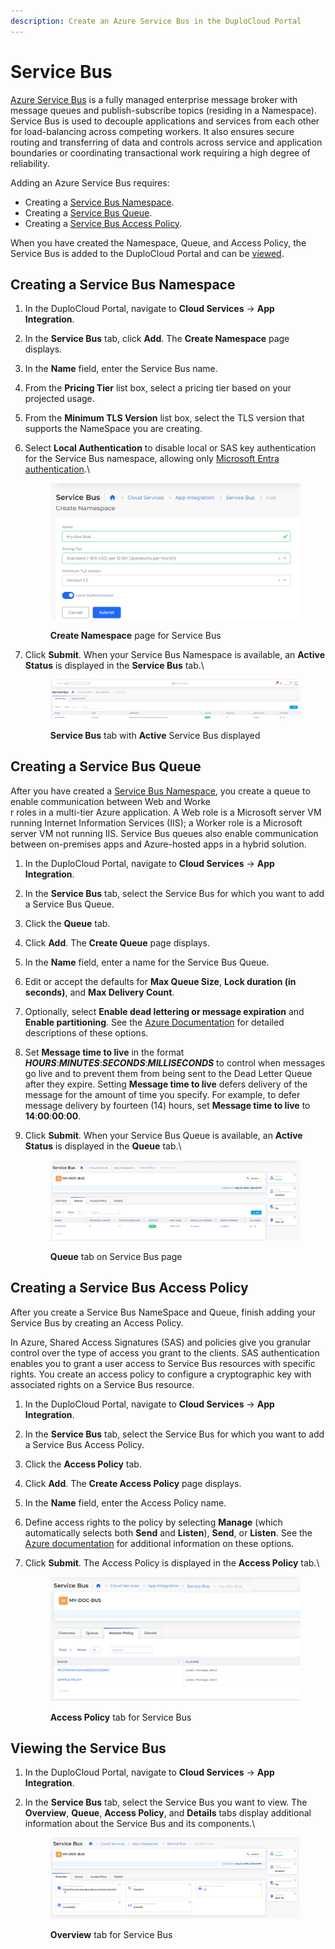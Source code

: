 ```yaml
---
description: Create an Azure Service Bus in the DuploCloud Portal
---
```


# Service Bus

[Azure Service Bus](https://learn.microsoft.com/en-us/azure/service-bus-messaging/service-bus-messaging-overview) is a fully managed enterprise message broker with message queues and publish-subscribe topics (residing in a Namespace). Service Bus is used to decouple applications and services from each other for load-balancing across competing workers. It also ensures secure routing and transferring of data and controls across service and application boundaries or coordinating transactional work requiring a high degree of reliability.

Adding an Azure Service Bus requires:

* Creating a [Service Bus Namespace](service-bus.md#creating-a-service-bus-namespace).
* Creating a [Service Bus Queue](service-bus.md#creating-a-service-bus-queue).
* Creating a [Service Bus Access Policy](service-bus.md#creating-a-service-bus-access-policy).

When you have created the Namespace, Queue, and Access Policy, the Service Bus is added to the DuploCloud Portal and can be [viewed](service-bus.md#viewing-the-service-bus).

## Creating a Service Bus Namespace

1. In the DuploCloud Portal, navigate to **Cloud Services** -> **App Integration**.
2. In the **Service Bus** tab, click **Add**. The **Create Namespace** page displays.
3. In the **Name** field, enter the Service Bus name.
4. From the **Pricing Tier** list box, select a pricing tier based on your projected usage.
5. From the **Minimum TLS Version** list box, select the TLS version that supports the NameSpace you are creating.
6.  Select **Local Authentication** to disable local or SAS key authentication for the Service Bus namespace, allowing only [Microsoft Entra authentication](https://learn.microsoft.com/en-us/azure/service-bus-messaging/service-bus-authentication-and-authorization#microsoft-entra-id).\


    <figure><img src="../../.gitbook/assets/sbus1.png" alt=""><figcaption><p><strong>Create Namespace</strong> page for Service Bus</p></figcaption></figure>
7.  Click **Submit**. When your Service Bus Namespace is available, an **Active Status** is displayed in the **Service Bus** tab.\


    <figure><img src="../../.gitbook/assets/sbus2.png" alt=""><figcaption><p><strong>Service Bus</strong> tab with <strong>Active</strong> Service Bus displayed</p></figcaption></figure>

## Creating a Service Bus Queue

After you have created a [Service Bus Namespace](service-bus.md#creating-a-service-bus-namespace), you create a queue to enable communication between Web and Worke\
r roles in a multi-tier Azure application. A Web role is a Microsoft server VM running Internet Information Services (IIS); a Worker role is a Microsoft server VM not running IIS. Service Bus queues also enable communication between on-premises apps and Azure-hosted apps in a hybrid solution.

1. In the DuploCloud Portal, navigate to **Cloud Services** -> **App Integration**.
2. In the **Service Bus** tab, select the Service Bus for which you want to add a Service Bus Queue.
3. Click the **Queue** tab.
4. Click **Add**. The **Create Queue** page displays.
5. In the **Name** field, enter a name for the Service Bus Queue.
6. Edit or accept the defaults for **Max Queue Size**, **Lock duration (in seconds)**, and **Max Delivery Count**.
7. Optionally, select **Enable dead lettering or message expiration** and **Enable partitioning**. See the [Azure Documentation](https://learn.microsoft.com/en-us/azure/service-bus-messaging/) for detailed descriptions of these options.
8. Set **Message time to live** in the format _**HOURS**_:_**MINUTES**_:_**SECONDS**_:_**MILLISECONDS**_ to control when messages go live and to prevent them from being sent to the Dead Letter Queue after they expire. Setting **Message time to live** defers delivery of the message for the amount of time you specify. For example, to defer message delivery by fourteen (14) hours, set **Message time to live** to **14**:**00**:**00**:**00**.
9.  Click **Submit**. When your Service Bus Queue is available, an **Active Status** is displayed in the **Queue** tab.\


    <figure><img src="../../.gitbook/assets/sbus4.png" alt=""><figcaption><p><strong>Queue</strong> tab on Service Bus page</p></figcaption></figure>

## Creating a Service Bus Access Policy

After you create a Service Bus NameSpace and Queue, finish adding your Service Bus by creating an Access Policy.

In Azure, Shared Access Signatures (SAS) and policies give you granular control over the type of access you grant to the clients. SAS authentication enables you to grant a user access to Service Bus resources with specific rights. You create an access policy to configure a cryptographic key with associated rights on a Service Bus resource.

1. In the DuploCloud Portal, navigate to **Cloud Services** -> **App Integration**.&#x20;
2. In the **Service Bus** tab, select the Service Bus for which you want to add a Service Bus Access Policy.&#x20;
3. Click the **Access Policy** tab.&#x20;
4. Click **Add**. The **Create Access Policy** page displays.
5. In the **Name** field, enter the Access Policy name.
6. Define access rights to the policy by selecting **Manage** (which automatically selects both **Send** and **Listen**), **Send**, or **Listen**. See the [Azure documentation](https://learn.microsoft.com/en-us/azure/service-bus-messaging/service-bus-sas) for additional information on these options.
7.  Click **Submit**. The Access Policy is displayed in the **Access Policy** tab.\


    <figure><img src="../../.gitbook/assets/sbus6.png" alt=""><figcaption><p><strong>Access Policy</strong> tab for Service Bus</p></figcaption></figure>

## Viewing the Service Bus

1. In the DuploCloud Portal, navigate to **Cloud Services** -> **App Integration**.&#x20;
2.  In the **Service Bus** tab, select the Service Bus you want to view. The **Overview**, **Queue**, **Access Policy**, and **Details** tabs display additional information about the Service Bus and its components.\


    <figure><img src="../../.gitbook/assets/sbus7.png" alt=""><figcaption><p><strong>Overview</strong> tab for Service Bus</p></figcaption></figure>
